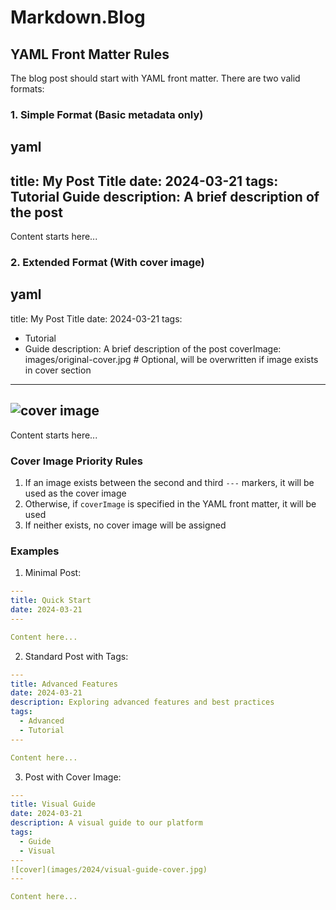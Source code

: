 # Markdown.Blog

## YAML Front Matter Rules

The blog post should start with YAML front matter. There are two valid formats:

### 1. Simple Format (Basic metadata only)

yaml
---
title: My Post Title
date: 2024-03-21
tags:
Tutorial
Guide
description: A brief description of the post
---
Content starts here...

### 2. Extended Format (With cover image)

yaml
---
title: My Post Title
date: 2024-03-21
tags:
  - Tutorial
  - Guide
description: A brief description of the post
coverImage: images/original-cover.jpg    # Optional, will be overwritten if image exists in cover section
---
![cover image](images/my-cover.jpg)
---

Content starts here...

### Cover Image Priority Rules
1. If an image exists between the second and third `---` markers, it will be used as the cover image
2. Otherwise, if `coverImage` is specified in the YAML front matter, it will be used
3. If neither exists, no cover image will be assigned

### Examples

1. Minimal Post:
```yaml
---
title: Quick Start
date: 2024-03-21
---

Content here...
```

2. Standard Post with Tags:
```yaml
---
title: Advanced Features
date: 2024-03-21
description: Exploring advanced features and best practices
tags:
  - Advanced
  - Tutorial
---

Content here...
```

3. Post with Cover Image:
```yaml
---
title: Visual Guide
date: 2024-03-21
description: A visual guide to our platform
tags:
  - Guide
  - Visual
---
![cover](images/2024/visual-guide-cover.jpg)
---

Content here...
```
```

